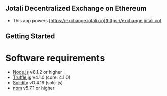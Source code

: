 ## Jotali Decentralized Exchange on Ethereum
+ This app powers [https://exchange.jotali.co](https://exchange.jotali.co)

## Getting Started
# Software requirements
+ [Node.js](https://nodejs.org/en/) v8.1.2 or higher
+ [Truffle.js](http://truffleframework.com/) v4.1.0 (core: 4.1.0)
+ [Solidity](http://solidity.readthedocs.io/en/develop/installing-solidity.html) v0.4.19 (solc-js)
+ [npm](https://www.npmjs.com/) v5.7.1 or higher
